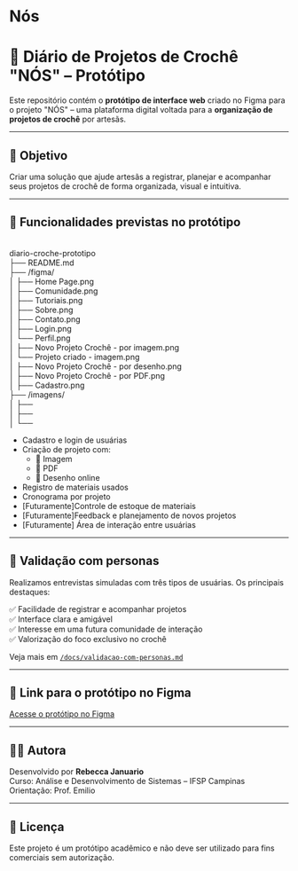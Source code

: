 # Nós


# 🧶 Diário de Projetos de Crochê "NÓS" – Protótipo

Este repositório contém o **protótipo de interface web** criado no Figma para o projeto "NÓS" – uma plataforma digital voltada para a **organização de projetos de crochê** por artesãs.

---



## 🎯 Objetivo

Criar uma solução que ajude artesãs a registrar, planejar e acompanhar seus projetos de crochê de forma organizada, visual e intuitiva.

---

## 📌 Funcionalidades previstas no protótipo

<br>
diario-croche-prototipo<br>
├── README.md<br>
├── /figma/<br>
│   ├── Home Page.png<br>
│   ├── Comunidade.png<br>
│   ├── Tutoriais.png<br>
│   ├── Sobre.png<br>
│   ├── Contato.png<br>
│   ├── Login.png<br>
│       └── Perfil.png<br>
│   ├── Novo Projeto Crochê - por imagem.png<br>
│       └── Projeto criado - imagem.png<br>
│   ├── Novo Projeto Crochê - por desenho.png<br>
│   ├── Novo Projeto Crochê - por PDF.png<br>
│   ├── Cadastro.png<br>
├── /imagens/<br>
│   ├── <br>
│   ├── <br>
│   └── <br>


- Cadastro e login de usuárias
- Criação de projeto com:
  - 🔘 Imagem
  - 🔘 PDF
  - 🔘 Desenho online
- Registro de materiais usados
- Cronograma por projeto
- [Futuramente]Controle de estoque de materiais
- [Futuramente]Feedback e planejamento de novos projetos
- [Futuramente] Área de interação entre usuárias

---

## 🧪 Validação com personas

Realizamos entrevistas simuladas com três tipos de usuárias. Os principais destaques:

✅ Facilidade de registrar e acompanhar projetos  
✅ Interface clara e amigável  
✅ Interesse em uma futura comunidade de interação  
✅ Valorização do foco exclusivo no crochê  

Veja mais em [`/docs/validacao-com-personas.md`](docs/validacao-com-personas.md)

---


## 🔗 Link para o protótipo no Figma

[Acesse o protótipo no Figma]([https://www.figma.com/file/SEU-LINK-AQUI](https://www.figma.com/proto/8zCks94mNkPDATxEIRV1iJ/PROJETO-TCC-PROTOTIPO-SITE-N%C3%93S?page-id=0%3A1&node-id=611-1071&viewport=-3618%2C798%2C0.36&t=HessaM2QH2spbAox-1&scaling=scale-down&content-scaling=fixed&starting-point-node-id=687%3A2466))

---

## 👩‍💻 Autora

Desenvolvido por **Rebecca Januario**  
Curso: Análise e Desenvolvimento de Sistemas – IFSP Campinas  
Orientação: Prof. Emilio

---

## 📄 Licença

Este projeto é um protótipo acadêmico e não deve ser utilizado para fins comerciais sem autorização.
